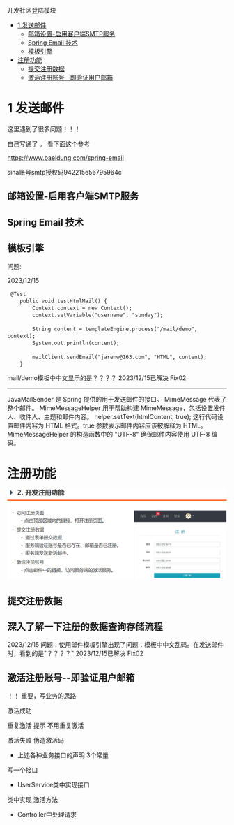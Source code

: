 开发社区登陆模块
<!-- TOC -->

- [1 发送邮件](#1-发送邮件)
    - [邮箱设置-启用客户端SMTP服务](#邮箱设置-启用客户端smtp服务)
    - [Spring Email 技术](#spring-email-技术)
    - [模板引擎](#模板引擎)
- [注册功能](#注册功能)
    - [提交注册数据](#提交注册数据)
    - [激活注册账号--即验证用户邮箱](#激活注册账号--即验证用户邮箱)

<!-- /TOC -->

# 1 发送邮件
这里遇到了很多问题！！！

自己写通了 。  看下面这个参考

<https://www.baeldung.com/spring-email>

sina账号smtp授权码942215e56795964c  

## 邮箱设置-启用客户端SMTP服务

## Spring Email 技术

## 模板引擎
问题:

2023/12/15

```
 @Test
    public void testHtmlMail() {
        Context context = new Context();
        context.setVariable("username", "sunday");

        String content = templateEngine.process("/mail/demo", context);
        System.out.println(content);

        mailClient.sendEmail("jarenw@163.com", "HTML", content);
    }
```
mail/demo模板中中文显示的是？？？？
2023/12/15已解决 Fix02

---

JavaMailSender 是 Spring 提供的用于发送邮件的接口。
MimeMessage 代表了整个邮件。
MimeMessageHelper 用于帮助构建 MimeMessage，包括设置发件人、收件人、主题和邮件内容。
helper.setText(htmlContent, true); 这行代码设置邮件内容为 HTML 格式。true 参数表示邮件内容应该被解释为 HTML。
MimeMessageHelper 的构造函数中的 "UTF-8" 确保邮件内容使用 UTF-8 编码。

# 注册功能
![Alt text](%7B8335CE33-C6EA-4b9d-96DE-68885AF1AA16%7D.png)


## 提交注册数据
深入了解一下注册的数据查询存储流程
---
2023/12/15
问题：使用邮件模板引擎出现了问题：模板中中文乱码。在发送邮件时，看到的是"？？？？"
2023/12/15已解决 Fix02

## 激活注册账号--即验证用户邮箱

！！ 重要，写业务的思路

激活成功 

重复激活 提示 不用重复激活 

激活失败  伪造激活码


- 上述各种业务接口的声明 3个常量

写一个接口

- UserService类中实现接口

类中实现 激活方法

- Controller中处理请求

